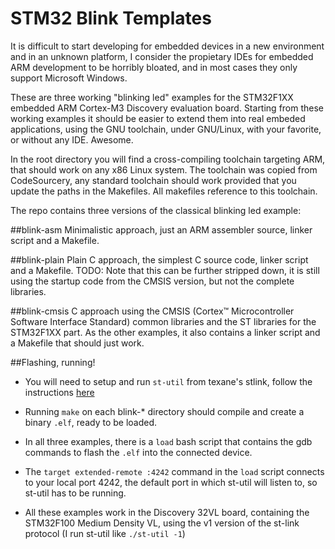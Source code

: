 STM32 Blink Templates
=====================

It is difficult to start developing for embedded devices in a new environment and in an unknown platform, I consider the propietary IDEs for embedded ARM development to be horribly bloated, and in most cases they only support Microsoft Windows.

These are three working "blinking led" examples for the STM32F1XX embedded ARM Cortex-M3 Discovery evaluation board. Starting from these working examples it should be easier to extend them into real embeded applications, using the GNU toolchain, under GNU/Linux, with your favorite, or without any IDE. Awesome.

In the root directory you will find a cross-compiling toolchain targeting ARM, that should work on any x86 Linux system. The toolchain was copied from CodeSourcery, any standard toolchain should work provided that you update the paths in the Makefiles. All makefiles reference to this toolchain.

The repo contains three versions of the classical blinking led example:

##blink-asm
Minimalistic approach, just an ARM assembler source, linker script and a Makefile.

##blink-plain
Plain C approach, the simplest C source code, linker script and a Makefile. 
TODO: Note that this can be further stripped down, it is still using the startup code from the CMSIS version, but not the complete libraries.

##blink-cmsis
C approach using the CMSIS (Cortex™ Microcontroller Software Interface Standard) common libraries and the ST libraries for the STM32F1XX part. As the other examples, it also contains a linker script and a Makefile that should just work.

##Flashing, running!
* You will need to setup and run `st-util` from texane's stlink, follow the instructions [here](https://github.com/texane/stlink)
* Running `make` on each blink-* directory should compile and create a binary `.elf`, ready to be loaded.
* In all three examples, there is a `load` bash script that contains the gdb commands to flash the `.elf` into the connected device.
* The `target extended-remote :4242` command in the `load` script connects to your local port 4242, the default port in which st-util will listen to, so st-util has to be running.

* All these examples work in the Discovery 32VL board, containing the STM32F100 Medium Density VL, using the v1 version of the st-link protocol (I run st-util like `./st-util -1`) 
